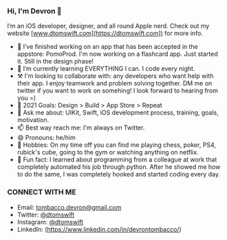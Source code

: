 

### Hi, I'm Devron 👋

I’m an iOS developer, designer, and all round Apple nerd. Check out my website [www.dtomswift.com](https://dtomswift.com]) for more info.

- 📱 I’ve finished working on an app that has been accepted in the appstore: PomoProd. I'm now working on a flashcard app. Just started it. Still in the design phase!
- 📘 I’m currently learning EVERYTHING I can. I code every night.
- ⚒️ I'm looking to collaborate with: any developers who want help with their app. I enjoy teamwork and problem solving together. DM me on twitter if you want to work on somehing! I look forward to hearing from you =)
- 🥅 2021 Goals: Design > Build > App Store > Repeat
- 💬 Ask me about: UIKit, Swift, iOS development process, training, goals, motivation. 
- 📫 Best way reach me: I'm always on Twitter. 
- 😄 Pronouns: he/him
- 🏈 Hobbies: On my time off you can find me playing chess, poker, PS4, rubick's cube, going to the gym or watching anything on netflix.
- 🐍 Fun fact: I learned about programming from a colleague at work that completely automated his job through python. After he showed me how to do the same, I was completely hooked and started coding every day. 


### CONNECT WITH ME 

- Email: tombacco.devron@gmail.com
- Twitter: [@dtomswift](https://twitter.com/dtomswift)
- Instagram: [@dtomswift](https://www.instagram.com/dtomswift/)
- LinkedIn: (https://www.linkedin.com/in/devrontombacco/)
